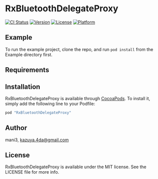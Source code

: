 # RxBluetoothDelegateProxy

[![CI Status](http://img.shields.io/travis/mani3/RxBluetoothDelegateProxy.svg?style=flat)](https://travis-ci.org/mani3/RxBluetoothDelegateProxy)
[![Version](https://img.shields.io/cocoapods/v/RxBluetoothDelegateProxy.svg?style=flat)](http://cocoapods.org/pods/RxBluetoothDelegateProxy)
[![License](https://img.shields.io/cocoapods/l/RxBluetoothDelegateProxy.svg?style=flat)](http://cocoapods.org/pods/RxBluetoothDelegateProxy)
[![Platform](https://img.shields.io/cocoapods/p/RxBluetoothDelegateProxy.svg?style=flat)](http://cocoapods.org/pods/RxBluetoothDelegateProxy)

## Example

To run the example project, clone the repo, and run `pod install` from the Example directory first.

## Requirements

## Installation

RxBluetoothDelegateProxy is available through [CocoaPods](http://cocoapods.org). To install
it, simply add the following line to your Podfile:

```ruby
pod "RxBluetoothDelegateProxy"
```

## Author

mani3, kazuya.4da@gmail.com

## License

RxBluetoothDelegateProxy is available under the MIT license. See the LICENSE file for more info.

